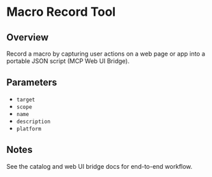 # Macro Record Tool

## Overview
Record a macro by capturing user actions on a web page or app into a portable JSON script (MCP Web UI Bridge).

## Parameters
- `target`
- `scope`
- `name`
- `description`
- `platform`

## Notes
See the catalog and web UI bridge docs for end-to-end workflow.


